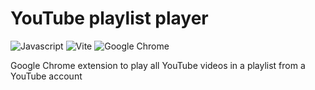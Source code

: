 # YouTube playlist player
![Javascript](https://img.shields.io/badge/-Javascript-default?style=flat-square&logo=Javascript&color=black)
![Vite](https://img.shields.io/badge/-Vite-default?style=flat-square&logo=Vite&color=black)
![Google Chrome](https://img.shields.io/badge/-Google_Chrome_extension-default?style=flat-square&logo=googlechrome&color=black)

Google Chrome extension to play all YouTube videos in a playlist from a YouTube account
